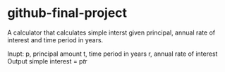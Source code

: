 # github-final-project

A calculator that calculates simple interst given principal, annual rate of interest and time period in years.

Inupt:
  p, principal amount
  t, time period in years
  r, annual rate of interest
Output
  simple interest = p*t*r
